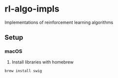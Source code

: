 # rl-algo-impls

Implementations of reinforcement learning algorithms

## Setup

### macOS

1. Install libraries with homebrew

```
brew install swig
```
